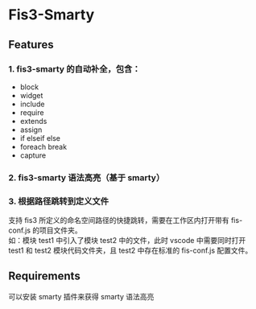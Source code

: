 # Fis3-Smarty

## Features

### 1. fis3-smarty 的自动补全，包含：

-   block
-   widget
-   include
-   require
-   extends
-   assign
-   if elseif else
-   foreach break
-   capture

### 2. fis3-smarty 语法高亮（基于 smarty）

### 3. 根据路径跳转到定义文件

支持 fis3 所定义的命名空间路径的快捷跳转，需要在工作区内打开带有 fis-conf.js 的项目文件夹。\
如：模块 test1 中引入了模块 test2 中的文件，此时 vscode 中需要同时打开 test1 和 test2 模块代码文件夹，且 test2 中存在标准的 fis-conf.js 配置文件。

## Requirements

可以安装 smarty 插件来获得 smarty 语法高亮
